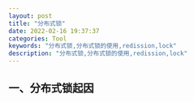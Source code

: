 ```yaml
---
layout: post
title: "分布式锁"
date: 2022-02-16 19:37:37
categories: Tool
keywords: "分布式锁,分布式锁的使用,redission,lock"
description: "分布式锁,分布式锁的使用,redission,lock"
---
```


## 一、分布式锁起因